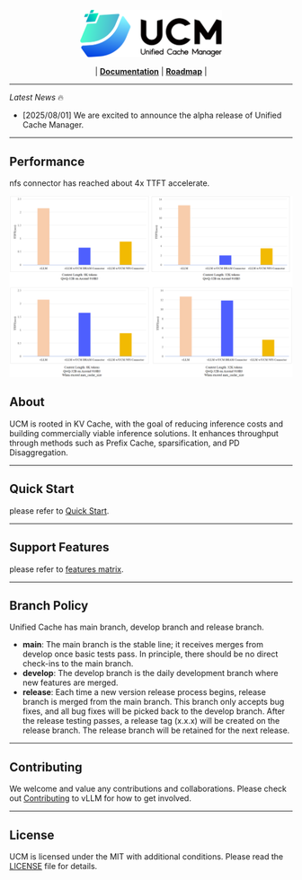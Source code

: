<p align="center">
  <picture>
    <source media="(prefers-color-scheme: dark)" srcset="docs/source/logos/UCM.png">
    <img alt="UCM" src="docs/source/logos/UCM-light.png" width=50%>
  </picture>
</p>

<p align="center">
| <a href="docs/source/index.md"><b>Documentation</b></a> | <a href="https://github.com/ModelEngine-Group/unified-cache-management/issues/16"><b>Roadmap</b></a> |
</p>

---

*Latest News* 🔥
- [2025/08/01] We are excited to announce the alpha release of Unified Cache Manager.

---

## Performance
nfs connector has reached about 4x TTFT accelerate.

![perf](docs/source/_static/images/nfs_performance.png)

## About
UCM is rooted in KV Cache, with the goal of reducing inference costs and building commercially viable inference solutions. It enhances throughput through methods such as Prefix Cache, sparsification, and PD Disaggregation.

---

## Quick Start
please refer to [Quick Start](/develop/docs/source/getting-started/quick_start.md).

---

## Support Features
please refer to [features matrix](docs/source/feature/support.md).

---

## Branch Policy
Unified Cache has main branch, develop branch and release branch.
- **main**: The main branch is the stable line; it receives merges from develop once basic tests pass. In principle, there should be no direct check-ins to the main branch.
- **develop**: The develop branch is the daily development branch where new features are merged.
- **release**: Each time a new version release process begins, release branch is merged from the main branch. This branch only accepts bug fixes, and all bug fixes will be picked back to the develop branch. After the release testing passes, a release tag (x.x.x) will be created on the release branch. The release branch will be retained for the next release.

---

## Contributing
We welcome and value any contributions and collaborations. Please check out [Contributing](docs/source/developer-guide/contribute.md) to vLLM for how to get involved.

---

## License

UCM is licensed under the MIT with additional conditions. Please read the [LICENSE](./LICENSE) file for details.
